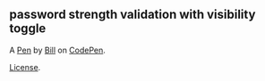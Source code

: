 password strength validation with visibility toggle
---------------------------------------------------


A [Pen](https://codepen.io/trehousecomics/pen/ZEeXEbE) by [Bill](https://codepen.io/trehousecomics) on [CodePen](https://codepen.io).

[License](https://codepen.io/trehousecomics/pen/ZEeXEbE/license).